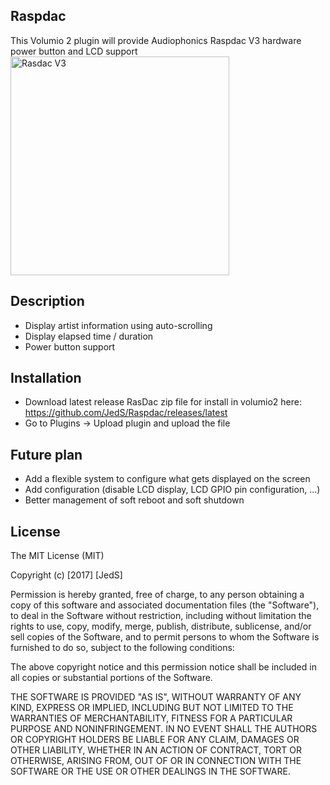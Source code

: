 ## Raspdac
This Volumio 2 plugin will provide Audiophonics Raspdac V3 hardware power button and LCD support
<img src="http://www.audiophonics.fr/18239-thickbox_default/audiophonics-raspdac-kit-diy-lecteur-reseau-pour-raspberry-pi-20-dac.jpg" width=350 alt="Rasdac V3">


## Description
- Display artist information using auto-scrolling
- Display elapsed time / duration
- Power button support

## Installation
- Download latest release RasDac zip file for install in volumio2 here: https://github.com/JedS/Raspdac/releases/latest
- Go to Plugins -> Upload plugin and upload the file

## Future plan
- Add a flexible system to configure what gets displayed on the screen
- Add configuration (disable LCD display, LCD GPIO pin configuration, ...)
- Better management of soft reboot and soft shutdown 

## License

The MIT License (MIT)

Copyright (c) [2017] [JedS]

Permission is hereby granted, free of charge, to any person obtaining a copy
of this software and associated documentation files (the "Software"), to deal
in the Software without restriction, including without limitation the rights
to use, copy, modify, merge, publish, distribute, sublicense, and/or sell
copies of the Software, and to permit persons to whom the Software is
furnished to do so, subject to the following conditions:

The above copyright notice and this permission notice shall be included in all
copies or substantial portions of the Software.

THE SOFTWARE IS PROVIDED "AS IS", WITHOUT WARRANTY OF ANY KIND, EXPRESS OR
IMPLIED, INCLUDING BUT NOT LIMITED TO THE WARRANTIES OF MERCHANTABILITY,
FITNESS FOR A PARTICULAR PURPOSE AND NONINFRINGEMENT. IN NO EVENT SHALL THE
AUTHORS OR COPYRIGHT HOLDERS BE LIABLE FOR ANY CLAIM, DAMAGES OR OTHER
LIABILITY, WHETHER IN AN ACTION OF CONTRACT, TORT OR OTHERWISE, ARISING FROM,
OUT OF OR IN CONNECTION WITH THE SOFTWARE OR THE USE OR OTHER DEALINGS IN THE
SOFTWARE.
